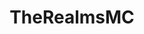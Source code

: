 ---
title: TheRealmsMC
crosslinks:
- CivEx
- Devoted
- The_Donald
- TheRealmsCirclejerk
- BestofCortwade
- mcservers
- BroVille
---